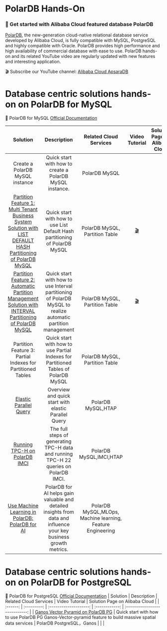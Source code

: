 # PolarDB Hands-On

### 🚀 Get started with Alibaba Cloud featured database PolarDB
[PolarDB](https://www.alibabacloud.com/product/polardb), the new-generation cloud-native relational database service developed by Alibaba Cloud, is fully compatible with MySQL, PostgreSQL and highly compatible with Oracle. PolarDB provides high performance and high availability of commercial database with ease to use. PolarDB hands-on and its related YouTube video are regularly updated with new features and interesting application.

🎬 Subscribe our YouTube channel: [Alibaba Cloud ApsaraDB](https://www.youtube.com/@AlibabaDatabase)

# Database centric solutions hands-on on PolarDB for MySQL

📖 PolarDB for MySQL [Official Documentation](https://www.alibabacloud.com/help/en/polardb-for-mysql/latest/what-is-polardb)

| Solution | Description | Related Cloud Services | Video Tutorial | Solution Page on Alibaba Cloud |
| :------: | :---------: | :--------------------: | :------------: | :----------------------------: |
| Create a PolarDB MySQL instance | Quick start with how to create a PolarDB MySQL instance. | PolarDB MySQL | |  |
| [Partition Feature 1: Multi Tenant Business System Solution with LIST DEFAULT HASH Partitioning of PolarDB MySQL](https://github.com/ApsaraDB/PolarDB-Hands-On/blob/main/PolarDB-M/Partition/Polardb-m-partition-list_default_hash.md) |  Quick start with how to use List Default Hash partitioning of PolarDB MySQL| PolarDB MySQL, Partition Table |[🎬](https://www.youtube.com/watch?v=ITsQqDWesac)|  |
| [Partition Feature 2:  Automatic Partition Management Solution with INTERVAL Partitioning of PolarDB MySQL](https://github.com/ApsaraDB/PolarDB-Hands-On/blob/main/PolarDB-M/Partition/Polardb-m-partition-automatic_partition_management_solution.md)  |Quick start with how to use Interval partitioning of PolarDB MySQL to realize automatic partition management| PolarDB MySQL, Partition Table |[🎬](https://www.youtube.com/watch?v=dzbu8dgGSAs)|  |
| Partition Feature 3:  Partial Indexes for Partitioned Tables | Quick start with how to use Partial Indexes for Partitioned Tables of PolarDB MySQL| PolarDB MySQL, Partition Table | |  |
| [Elastic Parallel Query](https://github.com/ApsaraDB/PolarDB-Hands-On/blob/main/PolarDB-M/ePQ/Polardb-m-ePQ-elastic-multi-nodes.md) | Overview and quick start with elastic Parallel Query | PolarDB MySQL,HTAP | | |
| [ Running TPC-H on PolarDB IMCI](https://github.com/ApsaraDB/PolarDB-Hands-On/blob/main/PolarDB-M/IMCI/README.md)| The full steps of generating TPC-H data and running TPC-H 22 queries on PolarDB IMCI. | PolarDB MySQL,IMCI,HTAP | | |
| [Use Machine Learning in PolarDB: PolarDB for AI ](https://github.com/ApsaraDB/PolarDB-Hands-On/blob/main/PolarDB-M/PolarDB-for-AI/PolarDBforAI.md)| PolarDB for AI helps gain valuable and detailed insights from data and influence your key business growth metrics. | PolarDB MySQL,MLOps, Machine learning, Feature Engineering | | |


# Database centric solutions hands-on on PolarDB for PostgreSQL

📖 PolarDB for PostgreSQL [Official Documentation](https://www.alibabacloud.com/help/en/polardb-for-postgresql)
| Solution | Description | Related Cloud Services | Video Tutorial | Solution Page on Alibaba Cloud |
| :------: | :---------: | :--------------------: | :------------: | :----------------------------: |
| [Ganos Vector Pyramid on PolarDB PG](https://github.com/ApsaraDB/PolarDB-Hands-On/blob/main/PolarDB-PG/Ganos/Polardb-PG-Ganos-Vector-Pyramid.md) | Quick start with how to use PolarDB PG Ganos-Vector-pyramid feature to build massive spatial data services | PolarDB PostgreSQL，Ganos | | |
